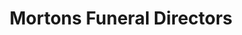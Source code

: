 ---
title: "Mortons Funeral Directors"
url: /birmingham/mortons-funeral-directors/
shop: Bestattungen
---